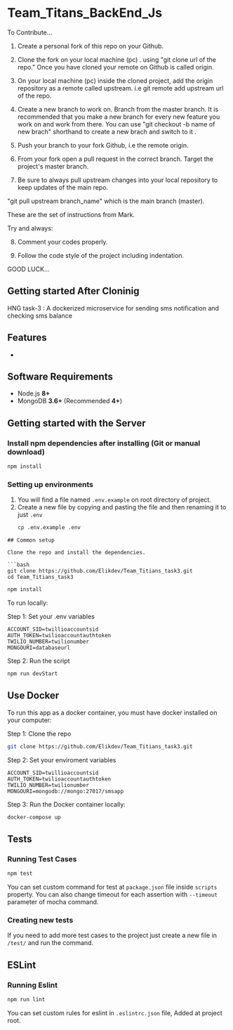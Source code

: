 # Team_Titans_BackEnd_Js

To Contribute...

1. Create a personal fork of this repo on your Github.

2. Clone the fork on your local machine (pc) .
   using "git clone url of the repo."
   Once you have cloned your remote on Github is called origin.

3. On your local machine (pc) inside the cloned project, add the origin repository as a remote called upstream.
   i.e git remote add upstream url of the repo.

4. Create a new branch to work on. Branch from the master branch. It is recommended that you make a new branch for every new feature you work on and work from there.
   You can use "git checkout -b name of new brach" shorthand to create a new brach and switch to it .

5. Push your branch to your fork Github, i.e the remote origin.

6. From your fork open a pull request in the correct branch. Target the project's master branch.

7. Be sure to always pull upstream changes into your local repository to keep updates of the main repo.

"git pull upstream branch_name" which is the main branch (master).

These are the set of instructions from Mark.

Try and always:

8. Comment your codes properly.

9. Follow the code style of the project including indentation.

GOOD LUCK...

## Getting started After Cloninig

HNG task-3 : A dockerized microservice for sending sms notification and checking sms balance

## Features

-

## Software Requirements

- Node.js **8+**
- MongoDB **3.6+** (Recommended **4+**)

## Getting started with the Server

### Install npm dependencies after installing (Git or manual download)

```bash
npm install
```

### Setting up environments

1.  You will find a file named `.env.example` on root directory of project.
2.  Create a new file by copying and pasting the file and then renaming it to just `.env`
    ```bash
    cp .env.example .env
    ```

````
## Common setup

Clone the repo and install the dependencies.

```bash
git clone https://github.com/Elikdev/Team_Titians_task3.git
cd Team_Titians_task3
````

```bash
npm install
```

To run locally:

Step 1: Set your .env variables

```
ACCOUNT_SID=twillioaccountsid
AUTH_TOKEN=twilioaccountauthtoken
TWILIO_NUMBER=twilionumber
MONGOURI=databaseurl
```

Step 2: Run the script

```bash
npm run devStart
```

## Use Docker

To run this app as a docker container, you must have docker installed on your computer:

Step 1: Clone the repo

```bash
git clone https://github.com/Elikdev/Team_Titians_task3.git
```

Step 2: Set your enviroment variables

```
ACCOUNT_SID=twillioaccountsid
AUTH_TOKEN=twilioaccountauthtoken
TWILIO_NUMBER=twilionumber
MONGOURI=mongodb://mongo:27017/smsapp
```

Step 3: Run the Docker container locally:

```bash
docker-compose up
```

## Tests

### Running Test Cases

```bash
npm test
```

You can set custom command for test at `package.json` file inside `scripts` property. You can also change timeout for each assertion with `--timeout` parameter of mocha command.

### Creating new tests

If you need to add more test cases to the project just create a new file in `/test/` and run the command.

## ESLint

### Running Eslint

```bash
npm run lint
```

You can set custom rules for eslint in `.eslintrc.json` file, Added at project root.
